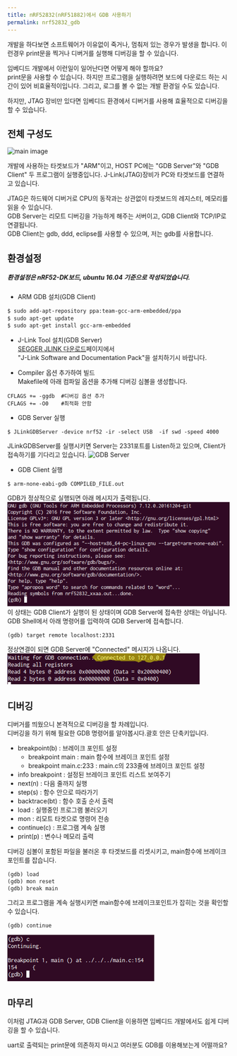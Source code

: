 ```yaml
---
title: nRF52832(nRF51882)에서 GDB 사용하기
permalink: nrf52832_gdb
---
```


개발을 하다보면 소프트웨어가 이유없이 죽거나, 멈춰저 있는 경우가 발생을 합니다. 이런경우 print문을 찍거나 디버거를 실행해 디버깅을 할 수 있습니다.

임베디드 개발에서 이런일이 일어난다면 어떻게 해야 할까요?<br>
print문을 사용할 수 있습니다. 하지만 프로그램을 실행하려면 보드에 다운로드 하는 시간이 있어 비효율적이입니다. 그리고, 로그를 볼 수 없는 개발 환경일 수도 있습니다.

하지만, JTAG 장비만 있다면 임베디드 환경에서 디버거를 사용해 효율적으로 디버깅을 할 수 있습니다.

## 전체 구성도
![main image](http://img.my.csdn.net/uploads/201110/25/0_1319505985AYa2.gif)

개발에 사용하는 타겟보드가 "ARM"이고, HOST PC에는 "GDB Server"와 "GDB Client" 두 프로그램이 실행중입니다. J-Link(JTAG)장비가 PC와 타겟보드를 연결하고 있습니다.

JTAG은 하드웨어 디버거로 CPU의 동작과는 상관없이 타겟보드의 레지스터, 메모리를 읽을 수 있습니다.<br>
GDB Server는 리모트 디버깅을 가능하게 해주는 서버이고, GDB Client와 TCP/IP로 연결됩니다.<br>
GDB Client는 gdb, ddd, eclipse를 사용할 수 있으며, 저는 gdb를 사용합니다.

## 환경설정
##### 환경설정은 nRF52-DK보드, ubuntu 16.04 기준으로 작성되었습니다.

- ARM GDB 설치(GDB Client)
```bash
$ sudo add-apt-repository ppa:team-gcc-arm-embedded/ppa
$ sudo apt-get update
$ sudo apt-get install gcc-arm-embedded
```

- J-Link Tool 설치(GDB Server) <br>
[SEGGER JLINK 다운로드](https://www.segger.com/downloads/jlink)페이지에서 <br>"J-Link Software and Documentation Pack"을 설치하기시 바랍니다.

- Compiler 옵션 추가하여 빌드 <br>
Makefile에 아래 컴파일 옵션을 추가해 디버깅 심볼을 생성합니다.
```
CFLAGS += -ggdb  #디버깅 옵션 추가
CFLAGS += -O0    #최적화 안함
```

- GDB Server 실행
```
$ JLinkGDBServer -device nrf52 -ir -select USB  -if swd -speed 4000
```
JLinkGDBServer를 실행시키면 Server는 2331포트를 Listen하고 있으며, Client가 접속하기를 기다리고 있습니다.
![GDB Server](https://io-inc.github.io/geeks.blog/assets/img/nrf52832_gdb-jlinkgdbserver.png)

- GDB Client 실행
```
$ arm-none-eabi-gdb COMPILED_FILE.out
```
GDB가 정상적으로 실행되면 아래 메시지가 출력됩니다.
![GDB Client](../assets/img/nrf52832_gdb-gdbclientRunning.png)<br>
이 상태는 GDB Client가 실행이 된 상태이며 GDB Server에 접속한 상태는 아닙니다.<br>
GDB Shell에서 아래 명령어를 입력하여 GDB Server에 접속합니다.
```
(gdb) target remote localhost:2331
```
정상연결이 되면 GDB Server에 "Connected" 메시지가 나옵니다.
![GDB Server Log](../assets/img/nrf52832_gdb-ServerLogConnect.png)

## 디버깅
디버거를 띄웠으니 본격적으로 디버깅을 할 차례입니다.<br>
디버깅을 하기 위해 필요한 GDB 명령어를 알아봅시다.괄호 안은 단축키입니다.<br>
- breakpoint(b) : 브레이크 포인트 설정
  - breakpoint main : main 함수에 브레이크 포인트 설정
  - breakpoint main.c:233 : main.c의 233줄에 브레이크 포인트 설정
- info breakpoint : 설정된 브레이크 포인트 리스트 보여주기
- next(n) : 다음 줄까지 실행
- step(s) : 함수 안으로 따라가기
- backtrace(bt) : 함수 호출 순서 출력
- load : 실행중인 프로그램 불러오기
- mon : 리모트 타겟으로 명령어 전송
- continue(c) : 프로그램 계속 실행
- print(p) : 변수나 메모리 출력

디버깅 심볼이 포함된 파일을 불러온 후 타겟보드를 리셋시키고, main함수에 브레이크 포인트를 잡습니다.
```
(gdb) load
(gdb) mon reset
(gdb) break main
```

그리고 프로그램을 계속 실행시키면 main함수에 브레이크포인트가 잡히는 것을 확인할 수 있습니다.
```
(gdb) continue
```
![main breakpoint](../assets/img/nrf52832_gdb-mainBreakpointt.png)

## 마무리
이처럼 JTAG과 GDB Server, GDB Client을 이용하면 임베디드 개발에서도 쉽게 디버깅을 할 수 있습니다.<br>

uart로 출력되는 print문에 의존하지 마시고 여러분도 GDB를 이용해보는게 어떨까요?
